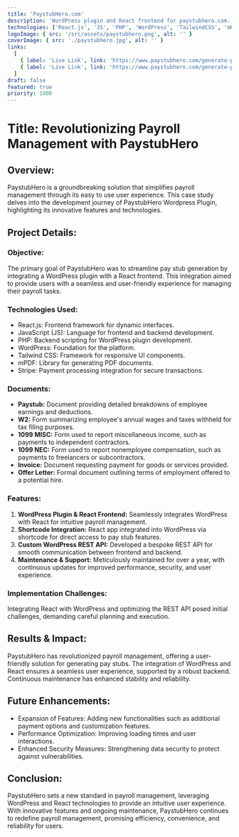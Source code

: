 ```yaml
---
title: 'PaystubHero.com'
description: 'WordPress plugin and React frontend for paystubhero.com. The React app is integrated via shortcode. Also, I built a custom WordPress REST API for backend functionality. I am also maintaining this project for over 1 year.'
technologies: ['React.js', 'JS', 'PHP', 'WordPress', 'TailwindCSS', 'mPDF', 'Stripe']
logoImage: { src: '/src/assets/paystubhero.png', alt: '' }
coverImage: { src: './paystubhero.jpg', alt: '' }
links:
  [
    { label: 'Live Link', link: 'https://www.paystubhero.com/generate-pay-stubs' },
    { label: 'Live Link', link: 'https://www.paystubhero.com/generate-pay-stubs' }
  ]
draft: false
featured: true
priority: 1000
---
```


# **Title:** Revolutionizing Payroll Management with PaystubHero

## **Overview:**

PaystubHero is a groundbreaking solution that simplifies payroll management through its easy to use user experience. This case study delves into the development journey of PaystubHero Wordpress Plugin, highlighting its innovative features and technologies.

## **Project Details:**

### **Objective:**

The primary goal of PaystubHero was to streamline pay stub generation by integrating a WordPress plugin with a React frontend. This integration aimed to provide users with a seamless and user-friendly experience for managing their payroll tasks.

### **Technologies Used:**

- React.js: Frontend framework for dynamic interfaces.
- JavaScript (JS): Language for frontend and backend development.
- PHP: Backend scripting for WordPress plugin development.
- WordPress: Foundation for the platform.
- Tailwind CSS: Framework for responsive UI components.
- mPDF: Library for generating PDF documents.
- Stripe: Payment processing integration for secure transactions.

### **Documents:**

- **Paystub:** Document providing detailed breakdowns of employee earnings and deductions.
- **W2:** Form summarizing employee's annual wages and taxes withheld for tax filing purposes.
- **1099 MISC:** Form used to report miscellaneous income, such as payments to independent contractors.
- **1099 NEC:** Form used to report nonemployee compensation, such as payments to freelancers or subcontractors.
- **Invoice:** Document requesting payment for goods or services provided.
- **Offer Letter:** Formal document outlining terms of employment offered to a potential hire.

### **Features:**

1. **WordPress Plugin & React Frontend:** Seamlessly integrates WordPress with React for intuitive payroll management.
2. **Shortcode Integration:** React app integrated into WordPress via shortcode for direct access to pay stub features.
3. **Custom WordPress REST API:** Developed a bespoke REST API for smooth communication between frontend and backend.
4. **Maintenance & Support:** Meticulously maintained for over a year, with continuous updates for improved performance, security, and user experience.

### **Implementation Challenges:**

Integrating React with WordPress and optimizing the REST API posed initial challenges, demanding careful planning and execution.

## **Results & Impact:**

PaystubHero has revolutionized payroll management, offering a user-friendly solution for generating pay stubs. The integration of WordPress and React ensures a seamless user experience, supported by a robust backend. Continuous maintenance has enhanced stability and reliability.

## **Future Enhancements:**

- Expansion of Features: Adding new functionalities such as additional payment options and customization features.
- Performance Optimization: Improving loading times and user interactions.
- Enhanced Security Measures: Strengthening data security to protect against vulnerabilities.

## **Conclusion:**

PaystubHero sets a new standard in payroll management, leveraging WordPress and React technologies to provide an intuitive user experience. With innovative features and ongoing maintenance, PaystubHero continues to redefine payroll management, promising efficiency, convenience, and reliability for users.
